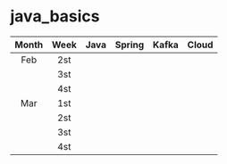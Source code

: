 # java_basics

| Month |        Week      |  Java  |  Spring  |  Kafka |  Cloud |
|:-----:|:----------------:|:------:|:--------:|:------:|:------:|
|  Feb  | 2st              |        |          |        |        |
|       | 3st              |        |          |        |        |
|       | 4st              |        |          |        |        |
|  Mar  | 1st              |        |          |        |        |
|       | 2st              |        |          |        |        |
|       | 3st              |        |          |        |        |
|       | 4st              |        |          |        |        |

